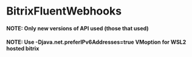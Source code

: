 # BitrixFluentWebhooks

#### NOTE: Only new versions of API used (those that used)
#### NOTE: Use -Djava.net.preferIPv6Addresses=true VMoption for WSL2 hosted bitrix